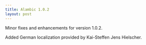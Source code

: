 ```yaml
---
title: Alambic 1.0.2
layout: post
---
```


Minor fixes and enhancements for version 1.0.2.

Added German localization provided by  Kai-Steffen Jens Hielscher.
